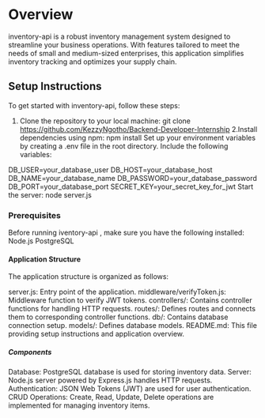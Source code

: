 # Overview
inventory-api is a robust inventory management system designed to streamline your business operations.
  With features tailored to meet the needs of small and medium-sized enterprises, this application simplifies inventory tracking and optimizes your supply chain.

## Setup Instructions
To get started with inventory-api, follow these steps:

1. Clone the repository to your local machine:
git clone https://github.com/KezzyNgotho/Backend-Developer-Internship
2.Install dependencies using npm:
  npm install
Set up your environment variables by creating a .env file in the root directory. Include the following variables:

DB_USER=your_database_user
DB_HOST=your_database_host
DB_NAME=your_database_name
DB_PASSWORD=your_database_password
DB_PORT=your_database_port
SECRET_KEY=your_secret_key_for_jwt
Start the server:
node server.js

### Prerequisites
Before running iventory-api , make sure you have the following installed:
Node.js
PostgreSQL

#### Application Structure
The application structure is organized as follows:

server.js: Entry point of the application.
middleware/verifyToken.js: Middleware function to verify JWT tokens.
controllers/: Contains controller functions for handling HTTP requests.
routes/: Defines routes and connects them to corresponding controller functions.
db/: Contains database connection setup.
models/: Defines database models.
README.md: This file providing setup instructions and application overview.

##### Components
Database: PostgreSQL database is used for storing inventory data.
Server: Node.js server powered by Express.js handles HTTP requests.
Authentication: JSON Web Tokens (JWT) are used for user authentication.
CRUD Operations: Create, Read, Update, Delete operations are implemented for managing inventory items.
